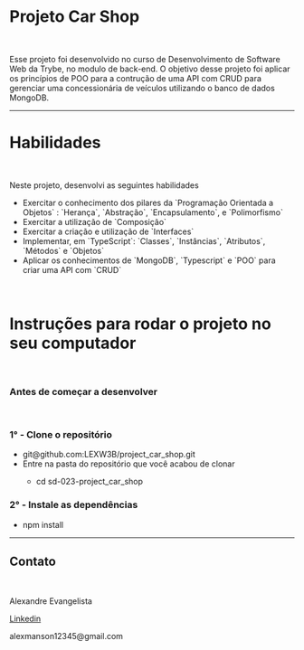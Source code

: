 <h1>Projeto Car Shop</h1>
<br>
<p>
  Esse projeto foi desenvolvido no curso de Desenvolvimento de Software Web da Trybe, no modulo de back-end. O objetivo desse projeto foi aplicar os princípios de POO para a contrução de uma API com CRUD para gerenciar uma concessionária de veículos utilizando o banco de dados MongoDB.
</p>
<hr>
<h1>Habilidades</h1>
<br>
<p>
  Neste projeto, desenvolvi as seguintes habilidades
  <ul>
    <li>Exercitar o conhecimento dos pilares da `Programação Orientada a Objetos` : `Herança`, `Abstração`, `Encapsulamento`, e `Polimorfismo`</li>
    <li>Exercitar a utilização de `Composição`</li>
    <li>Exercitar a criação e utilização de `Interfaces`</li>
    <li>Implementar, em `TypeScript`: `Classes`, `Instâncias`, `Atributos`, `Métodos` e `Objetos`</li>
    <li>Aplicar os conhecimentos de `MongoDB`, `Typescript` e `POO` para criar uma API com `CRUD`</li>
  </ul>
<p/>
<br>
<h1>Instruções para rodar o projeto no seu computador</h1>
<br>
<h3>Antes de começar a desenvolver</h3>
<br>
<h3>1° - Clone o repositório</h3>
<ul>
  <li>git@github.com:LEXW3B/project_car_shop.git</li>
  <li>Entre na pasta do repositório que você acabou de clonar</li>
  <ul>
    <li>cd sd-023-project_car_shop</li>
  </ul>
</ul>
<h3>2° - Instale as dependências</h3> 
<ul>
  <li>npm install</li>
</ul>
<hr>
<h2>Contato</h2>
<br>
<p>Alexandre Evangelista</p>
<a href="https://www.linkedin.com/in/alexandre-evangelista-souza-lima/" target="_blank">Linkedin</a>
<p>alexmanson12345@gmail.com</p>

